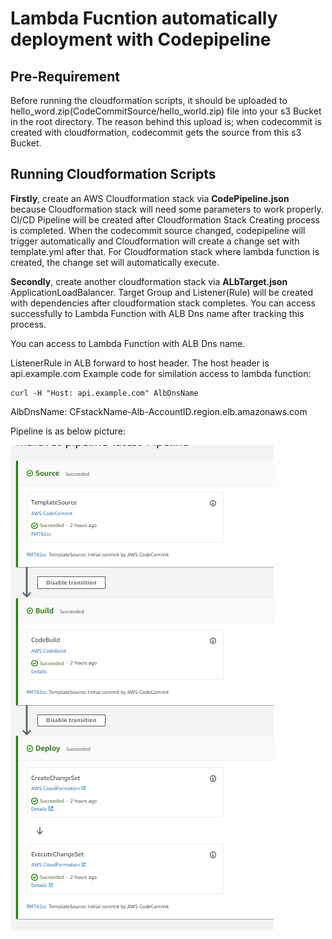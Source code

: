 # Lambda Fucntion automatically deployment with Codepipeline

## Pre-Requirement

Before running the cloudformation scripts, it should be uploaded to hello_word.zip(CodeCommitSource/hello_world.zip) file into your s3 Bucket in the root directory. The reason behind this upload is; when codecommit is created with cloudformation, codecommit gets the source from this s3 Bucket.

## Running Cloudformation Scripts

**Firstly**, create an AWS Cloudformation stack via **CodePipeline.json** because Cloudformation stack will need some parameters to work properly. CI/CD Pipeline will be created after Cloudformation Stack Creating process is completed. 
When the codecommit source changed, codepipeline will trigger automatically and Cloudformation will create a change set with template.yml after that. For Cloudformation stack where lambda function is created, the change set will automatically execute.

**Secondly**, create another cloudformation stack via **ALbTarget.json** ApplicationLoadBalancer. Target Group and Listener(Rule) will be created with dependencies after cloudformation stack completes. You can access successfully to Lambda Function with ALB Dns name after tracking this process.

You can access to Lambda Function with ALB Dns name.

ListenerRule in ALB forward to host header. The host header is api.example.com
Example code for similation access to lambda function:

```
curl -H "Host: api.example.com" AlbDnsName
```

AlbDnsName: CFstackName-Alb-AccountID.region.elb.amazonaws.com

Pipeline is as below picture:

![Image description](https://github.com/murvetuslu/CodePipeline/blob/master/images/pipeline.PNG)
